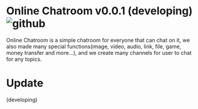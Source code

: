 # Online Chatroom v0.0.1 (developing) ![github](https://img.shields.io/github/stars/RE8014?color=lightgray&label=Profile&logo=github&style=flat-square)
Online Chatroom is a simple chatroom for everyone that can chat on it,
we also made many special functions(image, video, audio, link, file, game, money transfer and more...),
and we create many channels for user to chat for any topics.

# Update
(developing)

